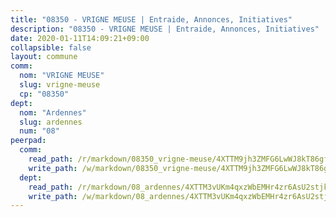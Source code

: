 ```yaml
---
title: "08350 - VRIGNE MEUSE | Entraide, Annonces, Initiatives"
description: "08350 - VRIGNE MEUSE | Entraide, Annonces, Initiatives"
date: 2020-01-11T14:09:21+09:00
collapsible: false
layout: commune
comm:
  nom: "VRIGNE MEUSE"
  slug: vrigne-meuse
  cp: "08350"
dept:
  nom: "Ardennes"
  slug: ardennes
  num: "08"
peerpad:
  comm:
    read_path: /r/markdown/08350_vrigne-meuse/4XTTM9jh3ZMFG6LwWJ8kT86gfTgLKKW8xho125L5rD7ZZ4XZ1
    write_path: /w/markdown/08350_vrigne-meuse/4XTTM9jh3ZMFG6LwWJ8kT86gfTgLKKW8xho125L5rD7ZZ4XZ1-K3TgTkSJBiUf7MzLSXVHeY7KbZxcSnDxWuKtVaNfSQGLbgDMsWtqHc19i4MjXpBPvS8W3mCkrBZBaX1HpHZGYZ2ZtA9ckJF44Sxsy6rqFEh276epWz5Tf9ZJGRZWLfTc1KEeQdbd
  dept:
    read_path: /r/markdown/08_ardennes/4XTTM3vUKm4qxzWbEMHr4zr6AsU2stjkKdsaY9uMbmhXjv9QM
    write_path: /w/markdown/08_ardennes/4XTTM3vUKm4qxzWbEMHr4zr6AsU2stjkKdsaY9uMbmhXjv9QM-K3TgUMB9u4JvtZdFBPfBexH6pGeKJREiRZLakfAxGDqg6fgd1ib6XHxM9tkwaYxqJV2qNTbboL5jGpTS7re5rUf5cB5fLzdnicM4aJkF5ZXmkvCRXEh5XT7432iWRZFby5MMVbKP
---
```


